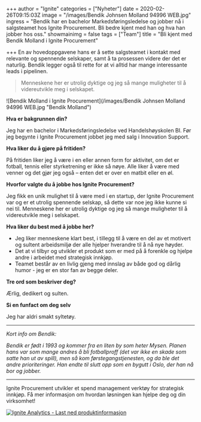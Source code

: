 +++
author = "Ignite"
categories = ["Nyheter"]
date = 2020-02-26T09:15:03Z
image = "/images/Bendik Johnsen Molland 94996 WEB.jpg"
ingress = "Bendik har en bachelor Markedsføringsledelse og jobber nå i salgsteamet hos Ignite Procurement. Bli bedre kjent med han og hva han jobber hos oss."
showmainimg = false
tags = ["Team"]
title = "Bli kjent med Bendik Molland i Ignite Procurement"

+++
En av hovedoppgavene hans er å sette salgsteamet i kontakt med relevante og spennende selskaper, samt å ta prosessen videre der det er naturlig. Bendik legger også til rette for at vi alltid har mange interessante leads i pipelinen.

> Menneskene her er utrolig dyktige og jeg så mange muligheter til å videreutvikle meg i selskapet.

![Bendik Molland i Ignite Procurement](/images/Bendik Johnsen Molland 94996 WEB.jpg "Bendik Molland")

**Hva er bakgrunnen din?**

Jeg har en bachelor i Markedsføringsledelse ved Handelshøyskolen BI. Før jeg begynte i Ignite Procurement jobbet jeg med salg i Innovation Support. 

**Hva liker du å gjøre på fritiden?**

På fritiden liker jeg å være i en eller annen form for aktivitet, om det er fotball, tennis eller styrketrening er ikke så nøye. Alle liker å være med venner og det gjør jeg også – enten det er over en matbit eller en øl.

**Hvorfor valgte du å jobbe hos Ignite Procurement?**

Jeg fikk en unik mulighet til å være med i en startup, der Ignite Procurement var og er et utrolig spennende selskap, så dette var noe jeg ikke kunne si nei til. Menneskene her er utrolig dyktige og jeg så mange muligheter til å videreutvikle meg i selskapet.

**Hva liker du best med å jobbe her?**

* Jeg liker menneskene klart best, i tillegg til å være en del av et motivert og sultent arbeidsmiljø der alle hjelper hverandre til å nå nye høyder.
* Det at vi tilbyr og utvikler et produkt som er med på å forenkle og hjelpe andre i arbeidet med strategisk innkjøp.
* Teamet består av en livlig gjeng med innslag av både god og dårlig humor - jeg er en stor fan av begge deler.

**Tre ord som beskriver deg?**

Ærlig, dedikert og sulten.

**Si en funfact om deg selv**

Jeg har aldri smakt syltetøy.

***

_Kort info om Bendik:_

_Bendik er født i 1993 og kommer fra en liten by som heter Mysen. Planen hans var som mange andres å bli fotballproff (det var ikke en skade som satte han ut av spill), men så kom førstegangstjenesten, og da ble det andre prioriteringer. Han endte til slutt opp som en bygutt i Oslo, der han nå bor og jobber._

***

Ignite Procurement utvikler et spend management verktøy for strategisk innkjøp. Få mer informasjon om hvordan løsningen kan hjelpe deg og din virksomhet!

[![](https://www.ignite.no/images/Last%20ned%20produktinfo%20-%201200%20x100.png "Ignite Analytics - Last ned produktinformasjon")](https://www.ignite.no/ignite-analytics/produktinformasjon/ "Ignite Procurement - Last ned produktinformasjon")